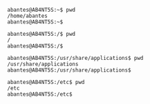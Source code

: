 ```console
abantes@AB4NT5S:~$ pwd
/home/abantes
abantes@AB4NT5S:~$
```

```console
abantes@AB4NT5S:/$ pwd
/
abantes@AB4NT5S:/$
```

```console
abantes@AB4NT5S:/usr/share/applications$ pwd
/usr/share/applications
abantes@AB4NT5S:/usr/share/applications$
```

```console
abantes@AB4NT5S:/etc$ pwd
/etc
abantes@AB4NT5S:/etc$
```